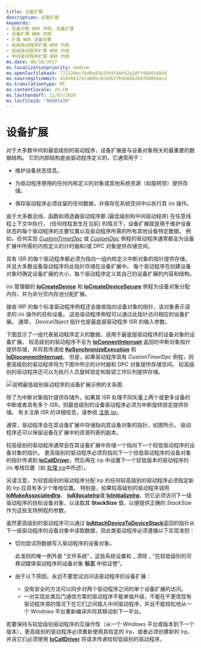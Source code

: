```yaml
---
title: 设备扩展
description: 设备扩展
keywords:
- 设备对象 WDK 内核，设备扩展
- 设备扩展 WDK 内核
- 扩展 WDK 设备对象
- 高级驱动程序扩展 WDK 内核
- 低级驱动程序扩展 WDK 内核
- 中间驱动程序扩展 WDK 内核
ms.date: 06/16/2017
ms.localizationpriority: medium
ms.openlocfilehash: 771520ecf8d8a45b3594fabb42a10ffd8483d84d
ms.sourcegitcommit: 418e6617e2a695c9cb4b37b5b60e264760858acd
ms.translationtype: MT
ms.contentlocale: zh-CN
ms.lasthandoff: 12/07/2020
ms.locfileid: "96805439"
---
```

# <a name="device-extensions"></a>设备扩展





对于大多数中间和最低级别的驱动程序，设备扩展是与设备对象相关的最重要的数据结构。 它的内部结构是由驱动程序定义的，它通常用于：

-   维护设备状态信息。

-   为驱动程序使用的任何内核定义的对象或其他系统资源（如旋转锁）提供存储。

-   保存驱动程序必须驻留的任何数据，并保存在系统空间中以执行其 i/o 操作。

由于大多数总线、函数和筛选器驱动程序都 (最低级别和中间驱动程序) 在任意线程上下文中执行， (任何线程发生在当前) 的情况下，设备扩展就是用于维护设备状态的每个驱动程序的主要位置以及驱动程序所需的所有其他设备特定数据。 例如，任何实现 [*CustomTimerDpc*](https://msdn.microsoft.com/library/windows/hardware/ff542983) 或 [*CustomDpc*](/windows-hardware/drivers/ddi/wdm/nc-wdm-kdeferred_routine) 例程的驱动程序通常都会为设备扩展中所需的内核定义的计时器和/或 DPC 对象提供存储空间。

具有 ISR 的每个驱动程序都必须为指向一组内核定义中断对象的指针提供存储，并且大多数设备驱动程序将此指针存储在设备扩展中。 每个驱动程序在创建设备对象时确定设备扩展的大小，每个驱动程序定义其自己的设备扩展的内容和结构。

I/o 管理器的 [**IoCreateDevice**](/windows-hardware/drivers/ddi/wdm/nf-wdm-iocreatedevice) 和 [**IoCreateDeviceSecure**](/windows-hardware/drivers/ddi/wdmsec/nf-wdmsec-wdmlibiocreatedevicesecure) 例程为设备对象分配内存，并为非分页内存池分配扩展。

接收 IRP 的每个标准驱动程序例程还会接收指向设备对象的指针，该对象表示请求的 i/o 操作的目标设备。 这些驱动程序例程可以通过此指针访问相应的设备扩展。 通常， *DeviceObject* 指针也是最底层驱动程序 ISR 的输入参数。

下图显示了一组代表驱动程序定义的数据，适用于最底层驱动程序的设备对象的设备扩展。 较高级别的驱动程序不会为 [**IoConnectInterrupt**](/windows-hardware/drivers/ddi/wdm/nf-wdm-ioconnectinterrupt) 返回的中断对象指针提供存储，并将其传递给 [**KeSynchronizeExecution**](/windows-hardware/drivers/ddi/wdm/nf-wdm-kesynchronizeexecution) 和 [**IoDisconnectInterrupt**](/windows-hardware/drivers/ddi/wdm/nf-wdm-iodisconnectinterrupt)。 但是，如果驱动程序具有 *CustomTimerDpc* 例程，则更高级别的驱动程序将为下图中所示的计时器和 DPC 对象提供存储空间。 较高级别的驱动程序还可以为执行人员旋转锁定和联锁工作队列提供存储。

![说明最低级别驱动程序的设备扩展示例的关系图](images/3devext.png)

除了为中断对象指针提供存储外，如果其 ISR 处理不同矢量上两个或更多设备的中断或者具有多个 ISR，则最低级别的设备驱动程序必须为中断旋转锁定提供存储。 有关注册 ISR 的详细信息，请参阅 [注册 isr](registering-an-isr.md)。

通常，驱动程序会在其设备扩展中存储指向其设备对象的指针，如图所示。 驱动程序还可以保留设备在扩展中的资源列表的副本。

较高级别的驱动程序通常会在其设备扩展中存储一个指向下一个较低驱动程序的设备对象的指针。 更高级别的驱动程序必须将指向下一个较低驱动程序的设备对象的指针传递到 [**IoCallDriver**](/windows-hardware/drivers/ddi/wdm/nf-wdm-iocalldriver)，然后再在 irp 中设置下一个较低版本的驱动程序的 i/o 堆栈位置（如 [处理 irp](handling-irps.md)中所述）。

另请注意，为较低级别的驱动程序分配 Irp 的任何较高级别的驱动程序必须指定新的 Irp 应具有多少个堆栈位置。 特别是，如果较高级别的驱动程序调用 [**IoMakeAssociatedIrp**](/windows-hardware/drivers/ddi/ntddk/nf-ntddk-iomakeassociatedirp)、 [**IoAllocateIrp**](/windows-hardware/drivers/ddi/wdm/nf-wdm-ioallocateirp)或 [**IoInitializeIrp**](/windows-hardware/drivers/ddi/wdm/nf-wdm-ioinitializeirp)，则它必须访问下一级驱动程序的目标设备对象，以读取其 **StackSize** 值，以便提供正确的 *StackSize* 作为这些支持例程的参数。

虽然更高级别的驱动程序可以通过 [**IoAttachDeviceToDeviceStack**](/windows-hardware/drivers/ddi/wdm/nf-wdm-ioattachdevicetodevicestack)返回的指针从下一级驱动程序的设备对象中读取数据，但此类驱动程序必须遵循以下实现准则：

-   切勿尝试将数据写入驱动程序的设备对象。

    此准则的唯一例外是 "文件系统"，这些系统设置和 \_ 清除 \_ "在较低级别的可移动媒体驱动程序的设备对象 **标志** 中验证卷"。

-   由于以下原因，永远不要尝试访问该驱动程序的设备扩展：

    -   没有安全的方法可以同步对两个驱动程序之间的单个设备扩展的访问。
    -   一对实现此类后门通信方案的驱动程序不能单独升级，不能在不更改现有驱动程序源的情况下在它们之间插入中间驱动程序，并且不能轻松地从一个 Windows 平台重新编译并将其移动到下一平台。

若要保持与较低级别驱动程序的互操作性（从一个 Windows 平台或版本到下一个版本），更高级别的驱动程序必须重新使用其给定的 Irp，或者必须创建新的 Irp，并且它们必须使用 [**IoCallDriver**](/windows-hardware/drivers/ddi/wdm/nf-wdm-iocalldriver) 将请求传递给较低级别的驱动程序。

 

